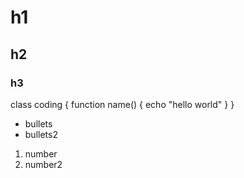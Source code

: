# h1
## h2
### h3

class coding {
    function name() {
        echo "hello world"
    }
}

- bullets
- bullets2

1. number
2. number2
